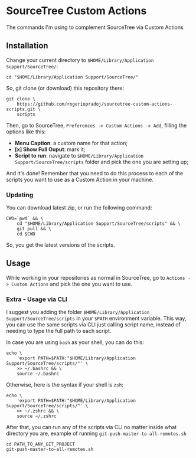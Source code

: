 # SourceTree Custom Actions

The commands I'm using to complement SourceTree via Custom Actions


## Installation

Change your current directory to `$HOME/Library/Application Support/SourceTree/`:

```shell
cd "$HOME/Library/Application Support/SourceTree/"
```

So, git clone (or download) this repository there: 

```shell
git clone \
    https://github.com/rogeriopradoj/sourcetree-custom-actions-scripts.git \
    scripts
```

Then, go to SourceTree, `Preferences -> Custom Actions -> Add`, filling the options like this:

- **Menu Caption**: a custom name for that action;
- **[x] Show Full Ouput**: mark it;
- **Script to run**: navigate to `$HOME/Library/Application Support/SourceTree/scripts` folder and pick the one you are setting up;

And it's done! Remember that you need to do this process to each of the scripts you want to use as a Custom Action in your machine.

### Updating

You can download latest zip, or run the following command:

```shell
CWD=`pwd` && \
    cd "$HOME/Library/Application Support/SourceTree/scripts" && \
    git pull && \
    cd $CWD
```

So, you get the latest versions of the scripts.


## Usage

While working in your repositories as normal in SourceTree, go to `Actions -> Custom Actions` and pick the one you want to use.

### Extra - Usage via CLI

I suggest you adding the folder `$HOME/Library/Application Support/SourceTree/scripts` in your `$PATH` environment variable. This way, you can use the same scripts via CLI just calling script name, instead of needing to type the full path to each script.

In case you are using `bash` as your shell, you can do this:

```shell
echo \
    'export PATH=$PATH:"$HOME/Library/Application Support/SourceTree/scripts/"' \
    >> ~/.bashrc && \
    source ~/.bashrc
```

Otherwise, here is the syntax if your shell is `zsh`:

```shell
echo \
    'export PATH=$PATH:"$HOME/Library/Application Support/SourceTree/scripts/"' \
    >> ~/.zshrc && \
    source ~/.zshrc
```

After that, you can run any of the scripts via CLI no matter inside what directory you are, example of running `git-push-master-to-all-remotes.sh`

```shell
cd PATH_TO_ANY_GIT_PROJECT
git-push-master-to-all-remotes.sh
```
